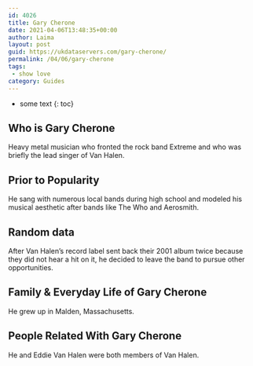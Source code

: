 ```yaml
---
id: 4026
title: Gary Cherone
date: 2021-04-06T13:48:35+00:00
author: Laima
layout: post
guid: https://ukdataservers.com/gary-cherone/
permalink: /04/06/gary-cherone
tags:
 - show love
category: Guides
---
```


* some text
{: toc}


## Who is Gary Cherone
                  
                  
                  
Heavy metal musician who fronted the rock band Extreme and who was briefly the lead singer of Van Halen.
                  
              
            
              
            
                
                
                
## Prior to Popularity
                  
                  
                  
He sang with numerous local bands during high school and modeled his musical aesthetic after bands like The Who and Aerosmith.
                  
              
            
              
            
                
                
                
## Random data
                  
                  
                  
After Van Halen&#8217;s record label sent back their 2001 album twice because they did not hear a hit on it, he decided to leave the band to pursue other opportunities.
                  
              
            
              
            
                
                
                
## Family & Everyday Life of Gary Cherone
                  
                  
                  
He grew up in Malden, Massachusetts.
                  
              
            
              
            
                
                
                
## People Related With Gary Cherone
                  
                  
                  
He and Eddie Van Halen were both members of Van Halen.
                  
              
            
              
            
                
              
            
              
              
            
            
              
            
          
          
          